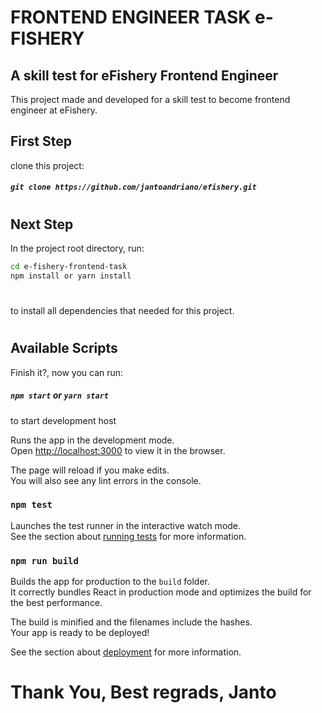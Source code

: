 # FRONTEND ENGINEER TASK e-FISHERY

## A skill test for eFishery Frontend Engineer

This project made and developed for a skill test to become frontend engineer at eFishery.

## First Step

clone this project:

##### `git clone https://github.com/jantoandriano/efishery.git`

#

## Next Step

In the project root directory, run:

```sh
cd e-fishery-frontend-task
npm install or yarn install
```

#

to install all dependencies that needed for this project.

#

## Available Scripts

Finish it?, now you can run:

##### `npm start` or `yarn start`

to start development host

Runs the app in the development mode.\
Open [http://localhost:3000](http://localhost:3000) to view it in the browser.

The page will reload if you make edits.\
You will also see any lint errors in the console.

### `npm test`

Launches the test runner in the interactive watch mode.\
See the section about [running tests](https://facebook.github.io/create-react-app/docs/running-tests) for more information.

### `npm run build`

Builds the app for production to the `build` folder.\
It correctly bundles React in production mode and optimizes the build for the best performance.

The build is minified and the filenames include the hashes.\
Your app is ready to be deployed!

See the section about [deployment](https://facebook.github.io/create-react-app/docs/deployment) for more information.

# Thank You, Best regrads, Janto
